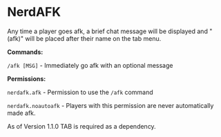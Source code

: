NerdAFK
=======

Any time a player goes afk, a brief chat message will be displayed and "(afk)" will be placed after their name on the tab menu.

**Commands:**

`/afk [MSG]` - Immediately go afk with an optional message

**Permissions:**

`nerdafk.afk` - Permission to use the `/afk` command

`nerdafk.noautoafk` - Players with this permission are never automatically made afk.

As of Version 1.1.0 TAB is required as a dependency.
